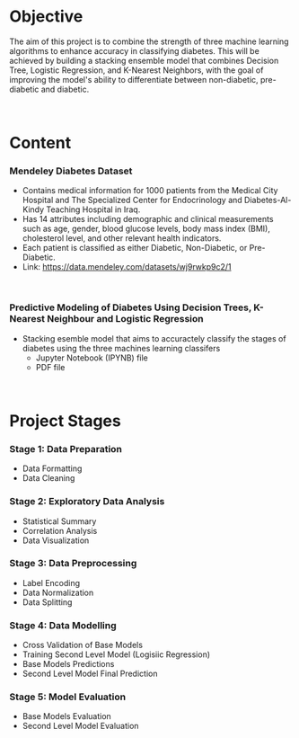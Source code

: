 # **Objective** #

The aim of this project is to combine the strength of three machine learning algorithms to enhance accuracy in classifying diabetes. This will be achieved by building a stacking ensemble model that combines Decision Tree, Logistic Regression, and K-Nearest Neighbors, with the goal of improving the model's ability to differentiate between non-diabetic, pre-diabetic and diabetic.

<br />


# **Content** #

### Mendeley Diabetes Dataset ###
- Contains medical information for 1000 patients from the Medical City Hospital and The Specialized Center for Endocrinology and Diabetes-Al-Kindy Teaching Hospital in Iraq.
- Has 14 attributes including demographic and clinical measurements such as age, gender, blood glucose levels, body mass index (BMI), cholesterol level, and other relevant health indicators.
- Each patient is classified as either Diabetic, Non-Diabetic, or Pre-Diabetic.
- Link: https://data.mendeley.com/datasets/wj9rwkp9c2/1 

<br />

### Predictive Modeling of Diabetes Using Decision Trees, K-Nearest Neighbour and Logistic Regression ###
- Stacking esemble model that aims to accuractely classify the stages of diabetes using the three machines learning classifers
  - Jupyter Notebook (IPYNB) file 
  - PDF file
    
<br />


# **Project Stages** #

### Stage 1: Data Preparation 
- Data Formatting
- Data Cleaning 

### Stage 2: Exploratory Data Analysis 
- Statistical Summary 
- Correlation Analysis
- Data Visualization 

### Stage 3: Data Preprocessing
- Label Encoding
- Data Normalization 
- Data Splitting  

### Stage 4: Data Modelling 
- Cross Validation of Base Models
- Training Second Level Model (Logisiic Regression)
- Base Models Predictions
- Second Level Model Final Prediction

### Stage 5: Model Evaluation
- Base Models Evaluation
- Second Level Model Evaluation

